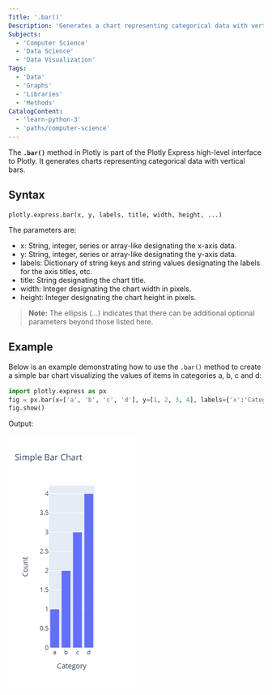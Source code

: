 ```yaml
---
Title: '.bar()'
Description: 'Generates a chart representing categorical data with vertical bars.'
Subjects:
  - 'Computer Science'
  - 'Data Science'
  - 'Data Visualization'
Tags:
  - 'Data'
  - 'Graphs'
  - 'Libraries'
  - 'Methods'
CatalogContent:
  - 'learn-python-3'
  - 'paths/computer-science'
---
```


The **`.bar()`** method in Plotly is part of the Plotly Express high-level interface to Plotly. It generates charts representing categorical data with vertical bars. 

## Syntax

```pseudo
plotly.express.bar(x, y, labels, title, width, height, ...)
```
The parameters are:

- x: String, integer, series or array-like designating the x-axis data.
- y: String, integer, series or array-like designating the y-axis data.
- labels: Dictionary of string keys and string values designating the labels for the axis titles, etc. 
- title: String designating the chart title.
- width: Integer designating the chart width in pixels.
- height: Integer designating the chart height in pixels.

> **Note:** The ellipsis (...) indicates that there can be additional optional parameters beyond those listed here.

## Example

Below is an example demonstrating how to use the `.bar()` method to create a simple bar chart visualizing the values of items in categories a, b, c and d:

```python
import plotly.express as px
fig = px.bar(x=['a', 'b', 'c', 'd'], y=[1, 2, 3, 4], labels={'x':'Category', 'y':'Count'}, title='Simple Bar Chart', height=500, width=250)
fig.show()
```

Output:

![Output of ploltly.express.bar() method example](https://raw.githubusercontent.com/Codecademy/docs/main/media/plotly-bar-example.png)
